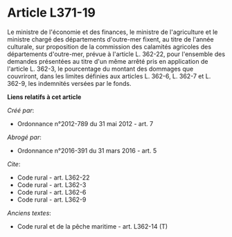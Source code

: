 # Article L371-19

Le ministre de l'économie et des finances, le ministre de l'agriculture et le ministre chargé des départements d'outre-mer
fixent, au titre de l'année culturale, sur proposition de la commission des calamités agricoles des départements d'outre-mer,
prévue à l'article L. 362-22, pour l'ensemble des demandes présentées au titre d'un même arrêté pris en application de
l'article L. 362-3, le pourcentage du montant des dommages que couvriront, dans les limites définies aux articles L. 362-6,
L. 362-7 et L. 362-9, les indemnités versées par le fonds.

**Liens relatifs à cet article**

_Créé par_:

  - Ordonnance n°2012-789 du 31 mai 2012 - art. 7

_Abrogé par_:

  - Ordonnance n°2016-391 du 31 mars 2016 - art. 5

_Cite_:

  - Code rural - art. L362-22
  - Code rural - art. L362-3
  - Code rural - art. L362-6
  - Code rural - art. L362-9

_Anciens textes_:

  - Code rural et de la pêche maritime - art. L362-14 (T)
